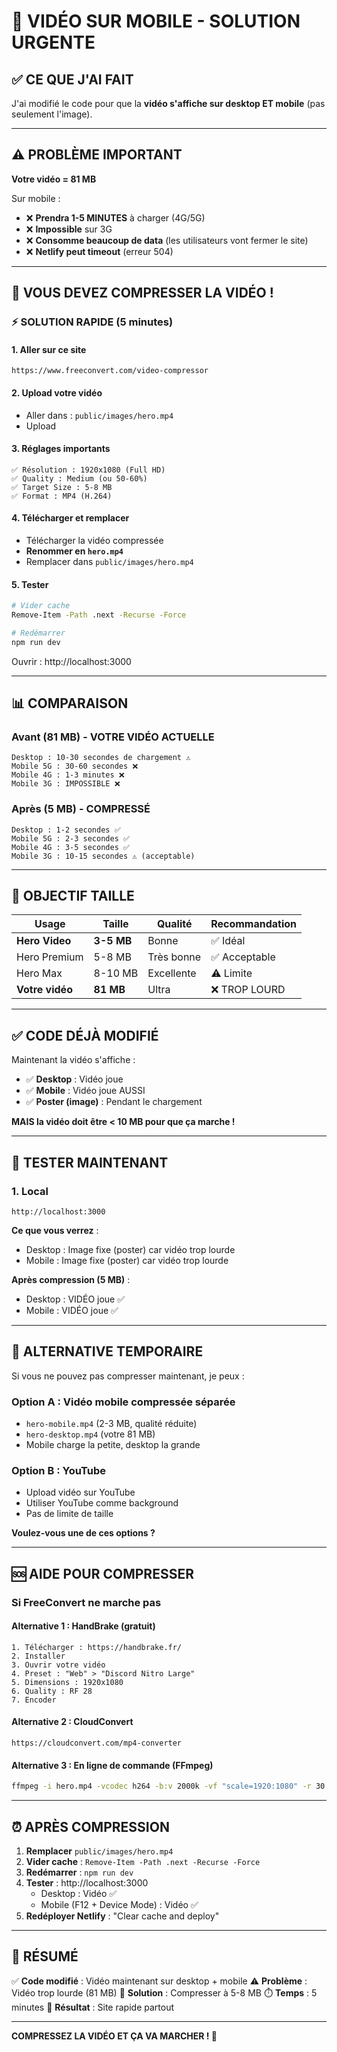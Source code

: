 # 📱 VIDÉO SUR MOBILE - SOLUTION URGENTE

## ✅ CE QUE J'AI FAIT

J'ai modifié le code pour que la **vidéo s'affiche sur desktop ET mobile** (pas seulement l'image).

---

## ⚠️ PROBLÈME IMPORTANT

**Votre vidéo = 81 MB**

Sur mobile :
- ❌ **Prendra 1-5 MINUTES** à charger (4G/5G)
- ❌ **Impossible** sur 3G
- ❌ **Consomme beaucoup de data** (les utilisateurs vont fermer le site)
- ❌ **Netlify peut timeout** (erreur 504)

---

## 🚨 VOUS DEVEZ COMPRESSER LA VIDÉO !

### ⚡ SOLUTION RAPIDE (5 minutes)

#### 1. Aller sur ce site
```
https://www.freeconvert.com/video-compressor
```

#### 2. Upload votre vidéo
- Aller dans : `public/images/hero.mp4`
- Upload

#### 3. Réglages importants
```
✅ Résolution : 1920x1080 (Full HD)
✅ Quality : Medium (ou 50-60%)
✅ Target Size : 5-8 MB
✅ Format : MP4 (H.264)
```

#### 4. Télécharger et remplacer
- Télécharger la vidéo compressée
- **Renommer en `hero.mp4`**
- Remplacer dans `public/images/hero.mp4`

#### 5. Tester
```bash
# Vider cache
Remove-Item -Path .next -Recurse -Force

# Redémarrer
npm run dev
```

Ouvrir : http://localhost:3000

---

## 📊 COMPARAISON

### Avant (81 MB) - VOTRE VIDÉO ACTUELLE
```
Desktop : 10-30 secondes de chargement ⚠️
Mobile 5G : 30-60 secondes ❌
Mobile 4G : 1-3 minutes ❌
Mobile 3G : IMPOSSIBLE ❌
```

### Après (5 MB) - COMPRESSÉ
```
Desktop : 1-2 secondes ✅
Mobile 5G : 2-3 secondes ✅
Mobile 4G : 3-5 secondes ✅
Mobile 3G : 10-15 secondes ⚠️ (acceptable)
```

---

## 🎯 OBJECTIF TAILLE

| Usage | Taille | Qualité | Recommandation |
|-------|--------|---------|----------------|
| **Hero Video** | **3-5 MB** | Bonne | ✅ Idéal |
| Hero Premium | 5-8 MB | Très bonne | ✅ Acceptable |
| Hero Max | 8-10 MB | Excellente | ⚠️ Limite |
| **Votre vidéo** | **81 MB** | Ultra | ❌ TROP LOURD |

---

## ✅ CODE DÉJÀ MODIFIÉ

Maintenant la vidéo s'affiche :
- ✅ **Desktop** : Vidéo joue
- ✅ **Mobile** : Vidéo joue AUSSI
- ✅ **Poster (image)** : Pendant le chargement

**MAIS la vidéo doit être < 10 MB pour que ça marche !**

---

## 🧪 TESTER MAINTENANT

### 1. Local
```
http://localhost:3000
```

**Ce que vous verrez** :
- Desktop : Image fixe (poster) car vidéo trop lourde
- Mobile : Image fixe (poster) car vidéo trop lourde

**Après compression (5 MB)** :
- Desktop : VIDÉO joue ✅
- Mobile : VIDÉO joue ✅

---

## 📱 ALTERNATIVE TEMPORAIRE

Si vous ne pouvez pas compresser maintenant, je peux :

### Option A : Vidéo mobile compressée séparée
- `hero-mobile.mp4` (2-3 MB, qualité réduite)
- `hero-desktop.mp4` (votre 81 MB)
- Mobile charge la petite, desktop la grande

### Option B : YouTube
- Upload vidéo sur YouTube
- Utiliser YouTube comme background
- Pas de limite de taille

**Voulez-vous une de ces options ?**

---

## 🆘 AIDE POUR COMPRESSER

### Si FreeConvert ne marche pas

#### Alternative 1 : HandBrake (gratuit)
```
1. Télécharger : https://handbrake.fr/
2. Installer
3. Ouvrir votre vidéo
4. Preset : "Web" > "Discord Nitro Large"
5. Dimensions : 1920x1080
6. Quality : RF 28
7. Encoder
```

#### Alternative 2 : CloudConvert
```
https://cloudconvert.com/mp4-converter
```

#### Alternative 3 : En ligne de commande (FFmpeg)
```bash
ffmpeg -i hero.mp4 -vcodec h264 -b:v 2000k -vf "scale=1920:1080" -r 30 hero_compressed.mp4
```

---

## ⏰ APRÈS COMPRESSION

1. **Remplacer** `public/images/hero.mp4`
2. **Vider cache** : `Remove-Item -Path .next -Recurse -Force`
3. **Redémarrer** : `npm run dev`
4. **Tester** : http://localhost:3000
   - Desktop : Vidéo ✅
   - Mobile (F12 + Device Mode) : Vidéo ✅
5. **Redéployer Netlify** : "Clear cache and deploy"

---

## 🎯 RÉSUMÉ

✅ **Code modifié** : Vidéo maintenant sur desktop + mobile
⚠️ **Problème** : Vidéo trop lourde (81 MB)
🔧 **Solution** : Compresser à 5-8 MB
⏱️ **Temps** : 5 minutes
🚀 **Résultat** : Site rapide partout

---

**COMPRESSEZ LA VIDÉO ET ÇA VA MARCHER ! 💪**

